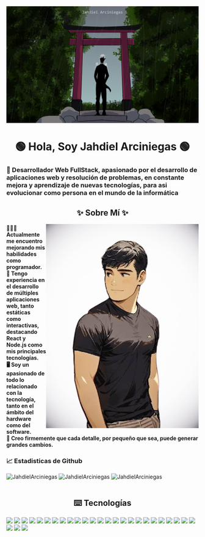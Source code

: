 
<a href="https://github.com/JahdielArciniegas/JahdielArciniegas/blob/main/PortadaPerfilGit.jp">
<img src="https://github.com/JahdielArciniegas/JahdielArciniegas/blob/main/PortPerfilGit.jpg" alt="Imagen Portada" style="width:auto; height:auto">
</a>

<h1 align="center">  🟢 Hola, Soy Jahdiel Arciniegas 🟢 </h1>
<h3> 🌠 Desarrollador Web FullStack, apasionado por el desarrollo de aplicaciones web y resolución de problemas, en constante mejora y aprendizaje de nuevas tecnologías, para asi evolucionar como persona en el mundo de la informática</h3>


<div>
    <h2 align="center">✨ Sobre Mí ✨</h2>
    <img align="right" width="400" src="https://github.com/JahdielArciniegas/JahdielArciniegas/blob/main/ImagenAnime.jpeg">
    <div align = "left">
        <h4>
        🧑🏻‍💼 Actualmente me encuentro mejorando mis habilidades como programador.<br>
🎯 Tengo experiencia en el desarrollo de múltiples aplicaciones web, tanto estáticas como interactivas, destacando React y Node.js como mis principales tecnologías.<br>
🖥 Soy un apasionado de todo lo relacionado con la tecnología, tanto en el ámbito del hardware como del software.<br>
🐜 Creo firmemente que cada detalle, por pequeño que sea, puede generar grandes cambios.<br>
        <h4>
    </div>
</div>


        
 
 <div align="left">
     <h3>📈 Estadisticas de Github</h3>
     <img width="400"  src="https://github-readme-stats.vercel.app/api?username=JahdielArciniegas&show_icons=true&locale=es&layout=compact&theme=merko" alt="JahdielArciniegas" />
     <img width="400"  src="https://github-readme-stats.vercel.app/api/top-langs/?username=JahdielArciniegas&show_icons=true&locale=es&layout=compact&theme=merko" alt="JahdielArciniegas" />
     <img width="400" src="https://github-readme-streak-stats.herokuapp.com/?user=JahdielArciniegas&theme=merko&hide_border=false" alt="JahdielArciniegas" />
 </div>
<br>
 <div>
     <h2 align="center">⌨️ Tecnologías </h2>
     <img src="https://img.shields.io/badge/javascript-228B22?style=for-the-badge&logo=javascript&logoColor=f5f4f6"/>
     <img src="https://img.shields.io/badge/css-228B22?style=for-the-badge&logo=css&logoColor=f5f4f6"/>
     <img src="https://img.shields.io/badge/html-228B22?style=for-the-badge&logo=html5&logoColor=f5f4f6"/>
     <img src="https://img.shields.io/badge/sass-228B22?style=for-the-badge&logo=sass&logoColor=f5f4f6"/>
     <img src="https://img.shields.io/badge/react-228B22?style=for-the-badge&logo=react&logoColor=f5f4f6"/>
     <img src="https://img.shields.io/badge/node.js-228B22?style=for-the-badge&logo=node.js&logoColor=f5f4f6"/>
     <img src="https://img.shields.io/badge/astro-228B22?style=for-the-badge&logo=astro&logoColor=f5f4f6"/>
     <img src="https://img.shields.io/badge/mysql-228B22?style=for-the-badge&logo=mysql&logoColor=f5f4f6"/>
     <img src="https://img.shields.io/badge/sqlite-228B22?style=for-the-badge&logo=sqlite&logoColor=f5f4f6"/>
     <img src="https://img.shields.io/badge/mongodb-228B22?style=for-the-badge&logo=mongodb&logoColor=f5f4f6"/>
     <img src="https://img.shields.io/badge/express-228B22?style=for-the-badge&logo=express&logoColor=f5f4f6"/>
     <img src="https://img.shields.io/badge/bootstrap-228B22?style=for-the-badge&logo=bootstrap&logoColor=f5f4f6"/>
     <img src="https://img.shields.io/badge/tailwind-228B22?style=for-the-badge&logo=tailwindcss&logoColor=f5f4f6"/>
     <img src="https://img.shields.io/badge/c-228B22?style=for-the-badge&logo=c&logoColor=f5f4f6"/>
     <img src="https://img.shields.io/badge/git-228B22?style=for-the-badge&logo=git&logoColor=f5f4f6"/>
     <img src="https://img.shields.io/badge/typescript-228B22?style=for-the-badge&logo=typescript&logoColor=f5f4f6"/>
     <img src="https://img.shields.io/badge/python-228B22?style=for-the-badge&logo=python&logoColor=f5f4f6"/>
     <img src="https://img.shields.io/badge/redux-228B22?style=for-the-badge&logo=redux&logoColor=f5f4f6"/>
     <img src="https://img.shields.io/badge/eslint-228B22?style=for-the-badge&logo=eslint&logoColor=f5f4f6"/>
     <img src="https://img.shields.io/badge/jwt-228B22?style=for-the-badge&logo=JSON%20web%20tokens&logoColor=f5f4f6"/>
     <img src="https://img.shields.io/badge/vercel-228B22?style=for-the-badge&logo=vercel&logoColor=f5f4f6"/>
     <img src="https://img.shields.io/badge/react router-228B22?style=for-the-badge&logo=reactrouter&logoColor=f5f4f6"/>
     <img src="https://img.shields.io/badge/graph ql-228B22?style=for-the-badge&logo=graphql&logoColor=f5f4f6"/>
     <img src="https://img.shields.io/badge/next.js-228B22?style=for-the-badge&logo=next.js&logoColor=f5f4f6"/>
     <img src="https://img.shields.io/badge/shadcn-228B22?style=for-the-badge&logo=shadcnui&logoColor=f5f4f6"/>
     <img src="https://img.shields.io/badge/zustand-228B22?style=for-the-badge&logo=zustand&logoColor=f5f4f6"/>
     <img src="https://img.shields.io/badge/gsap-228B22?style=for-the-badge&logo=gsap&logoColor=f5f4f6"/>
     <img src="https://img.shields.io/badge/pocketbase.io-228B22?style=for-the-badge&logo=pocketbase&logoColor=f5f4f6"/>
     
 </div>
<!--
**JahdielArciniegas/JahdielArciniegas** is a ✨ _special_ ✨ repository because its `README.md` (this file) appears on your GitHub profile.

Here are some ideas to get you started:

- 🔭 I’m currently working on ...
- 🌱 I’m currently learning ...
- 👯 I’m looking to collaborate on ...
- 🤔 I’m looking for help with ...
- 💬 Ask me about ...
- 📫 How to reach me: ...
- 😄 Pronouns: ...
- ⚡ Fun fact: ...
-->
